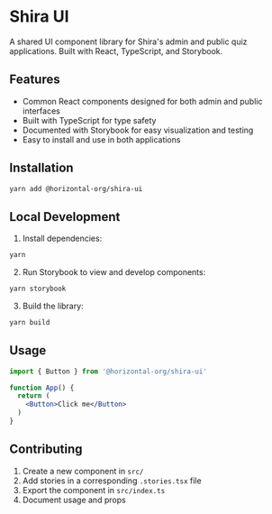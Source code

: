 # Shira UI

A shared UI component library for Shira's admin and public quiz applications. Built with React, TypeScript, and Storybook.

## Features

* Common React components designed for both admin and public interfaces
* Built with TypeScript for type safety
* Documented with Storybook for easy visualization and testing
* Easy to install and use in both applications

## Installation

```bash
yarn add @horizontal-org/shira-ui
```

## Local Development

1. Install dependencies:
```bash
yarn
```

2. Run Storybook to view and develop components:
```bash
yarn storybook
```

3. Build the library:
```bash
yarn build
```

## Usage

```jsx
import { Button } from '@horizontal-org/shira-ui'

function App() {
  return (
    <Button>Click me</Button>
  )
}
```

## Contributing

1. Create a new component in `src/`
2. Add stories in a corresponding `.stories.tsx` file
3. Export the component in `src/index.ts`
4. Document usage and props